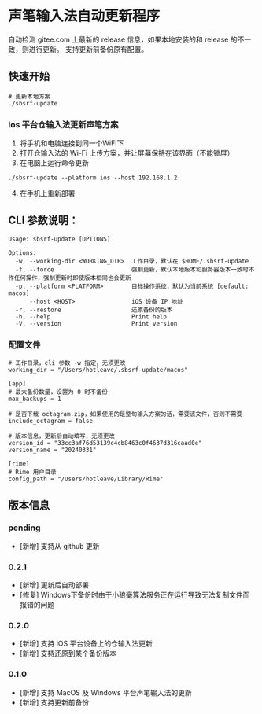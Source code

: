 # 声笔输入法自动更新程序

自动检测 gitee.com 上最新的 release 信息，如果本地安装的和 release 的不一致，则进行更新。
支持更新前备份原有配置。

## 快速开始

```shell
# 更新本地方案
./sbsrf-update
```

### ios 平台仓输入法更新声笔方案

1. 将手机和电脑连接到同一个WiFi下
2. 打开仓输入法的 Wi-Fi 上传方案，并让屏幕保持在该界面（不能锁屏）
3. 在电脑上运行命令更新
  ```shell
  ./sbsrf-update --platform ios --host 192.168.1.2
  ```
4. 在手机上重新部署

## CLI 参数说明：

```text
Usage: sbsrf-update [OPTIONS]

Options:
  -w, --working-dir <WORKING_DIR>  工作目录，默认在 $HOME/.sbsrf-update
  -f, --force                      强制更新，默认本地版本和服务器版本一致时不作任何操作，强制更新时即使版本相同也会更新
  -p, --platform <PLATFORM>        目标操作系统，默认为当前系统 [default: macos]
      --host <HOST>                iOS 设备 IP 地址
  -r, --restore                    还原备份的版本
  -h, --help                       Print help
  -V, --version                    Print version
```

### 配置文件

```text
# 工作目录，cli 参数 -w 指定，无须更改
working_dir = "/Users/hotleave/.sbsrf-update/macos"

[app]
# 最大备份数量，设置为 0 时不备份
max_backups = 1

# 是否下载 octagram.zip，如果使用的是整句输入方案的话，需要该文件，否则不需要
include_octagram = false

# 版本信息，更新后自动填写，无须更改
version_id = "33cc3af76d53139c4cb8463c0f4637d316caad0e"
version_name = "20240331"

[rime]
# Rime 用户目录
config_path = "/Users/hotleave/Library/Rime"
```

## 版本信息

### pending

- [新增] 支持从 github 更新

### 0.2.1

- [新增] 更新后自动部署
- [修复] Windows下备份时由于小狼毫算法服务正在运行导致无法复制文件而报错的问题

### 0.2.0

- [新增] 支持 iOS 平台设备上的仓输入法更新
- [新增] 支持还原到某个备份版本

### 0.1.0

- [新增] 支持 MacOS 及 Windows 平台声笔输入法的更新
- [新增] 支持更新前备份